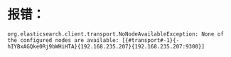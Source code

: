 # 报错：
    org.elasticsearch.client.transport.NoNodeAvailableException: None of the configured nodes are available: [{#transport#-1}{-hIYBxAGQke0Rj9bWHiHTA}{192.168.235.207}{192.168.235.207:9300}]
